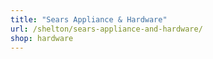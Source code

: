 ```yaml
---
title: "Sears Appliance & Hardware"
url: /shelton/sears-appliance-and-hardware/
shop: hardware
---
```

